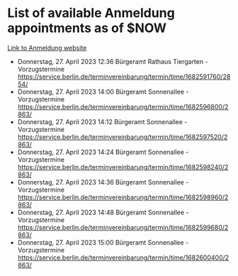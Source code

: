 # List of available Anmeldung appointments as of $NOW
[Link to Anmeldung website](https://service.berlin.de/terminvereinbarung/termin/tag.php?termin=1&anliegen[]=120686&dienstleisterlist=122210,122217,327316,122219,327312,122227,327314,122231,327346,122243,327348,122254,122252,329742,122260,329745,122262,329748,122271,327278,122273,327274,122277,327276,330436,122280,327294,122282,327290,122284,327292,122291,327270,122285,327266,122286,327264,122296,327268,150230,329760,122297,327286,122294,327284,122312,329763,122314,329775,122304,327330,122311,327334,122309,327332,317869,122281,327352,122279,329772,122283,122276,327324,122274,327326,122267,329766,122246,327318,122251,327320,122257,327322,122208,327298,122226,327300&herkunft=http%3A%2F%2Fservice.berlin.de%2Fdienstleistung%2F120686%2F)
- Donnerstag, 27. April 2023 12:36 Bürgeramt Rathaus Tiergarten - Vorzugstermine https://service.berlin.de/terminvereinbarung/termin/time/1682591760/2854/
- Donnerstag, 27. April 2023 14:00 Bürgeramt Sonnenallee - Vorzugstermine https://service.berlin.de/terminvereinbarung/termin/time/1682596800/2863/
- Donnerstag, 27. April 2023 14:12 Bürgeramt Sonnenallee - Vorzugstermine https://service.berlin.de/terminvereinbarung/termin/time/1682597520/2863/
- Donnerstag, 27. April 2023 14:24 Bürgeramt Sonnenallee - Vorzugstermine https://service.berlin.de/terminvereinbarung/termin/time/1682598240/2863/
- Donnerstag, 27. April 2023 14:36 Bürgeramt Sonnenallee - Vorzugstermine https://service.berlin.de/terminvereinbarung/termin/time/1682598960/2863/
- Donnerstag, 27. April 2023 14:48 Bürgeramt Sonnenallee - Vorzugstermine https://service.berlin.de/terminvereinbarung/termin/time/1682599680/2863/
- Donnerstag, 27. April 2023 15:00 Bürgeramt Sonnenallee - Vorzugstermine https://service.berlin.de/terminvereinbarung/termin/time/1682600400/2863/
